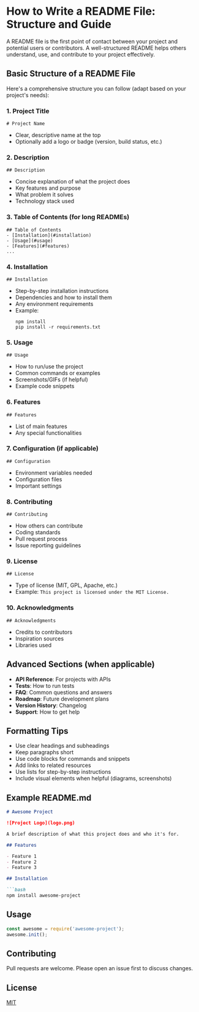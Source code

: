 # How to Write a README File: Structure and Guide

A README file is the first point of contact between your project and potential users or contributors. A well-structured README helps others understand, use, and contribute to your project effectively.

## Basic Structure of a README File

Here's a comprehensive structure you can follow (adapt based on your project's needs):

### 1. Project Title
```
# Project Name
```
- Clear, descriptive name at the top
- Optionally add a logo or badge (version, build status, etc.)

### 2. Description
```
## Description
```
- Concise explanation of what the project does
- Key features and purpose
- What problem it solves
- Technology stack used

### 3. Table of Contents (for long READMEs)
```
## Table of Contents
- [Installation](#installation)
- [Usage](#usage)
- [Features](#features)
...
```

### 4. Installation
```
## Installation
```
- Step-by-step installation instructions
- Dependencies and how to install them
- Any environment requirements
- Example:
  ```
  npm install
  pip install -r requirements.txt
  ```

### 5. Usage
```
## Usage
```
- How to run/use the project
- Common commands or examples
- Screenshots/GIFs (if helpful)
- Example code snippets

### 6. Features
```
## Features
```
- List of main features
- Any special functionalities

### 7. Configuration (if applicable)
```
## Configuration
```
- Environment variables needed
- Configuration files
- Important settings

### 8. Contributing
```
## Contributing
```
- How others can contribute
- Coding standards
- Pull request process
- Issue reporting guidelines

### 9. License
```
## License
```
- Type of license (MIT, GPL, Apache, etc.)
- Example: `This project is licensed under the MIT License.`

### 10. Acknowledgments
```
## Acknowledgments
```
- Credits to contributors
- Inspiration sources
- Libraries used

## Advanced Sections (when applicable)

- **API Reference**: For projects with APIs
- **Tests**: How to run tests
- **FAQ**: Common questions and answers
- **Roadmap**: Future development plans
- **Version History**: Changelog
- **Support**: How to get help

## Formatting Tips

- Use clear headings and subheadings
- Keep paragraphs short
- Use code blocks for commands and snippets
- Add links to related resources
- Use lists for step-by-step instructions
- Include visual elements when helpful (diagrams, screenshots)

## Example README.md

```markdown
# Awesome Project

![Project Logo](logo.png)

A brief description of what this project does and who it's for.

## Features

- Feature 1
- Feature 2
- Feature 3

## Installation

```bash
npm install awesome-project
```

## Usage

```javascript
const awesome = require('awesome-project');
awesome.init();
```

## Contributing

Pull requests are welcome. Please open an issue first to discuss changes.

## License

[MIT](https://choosealicense.com/licenses/mit/)
```
